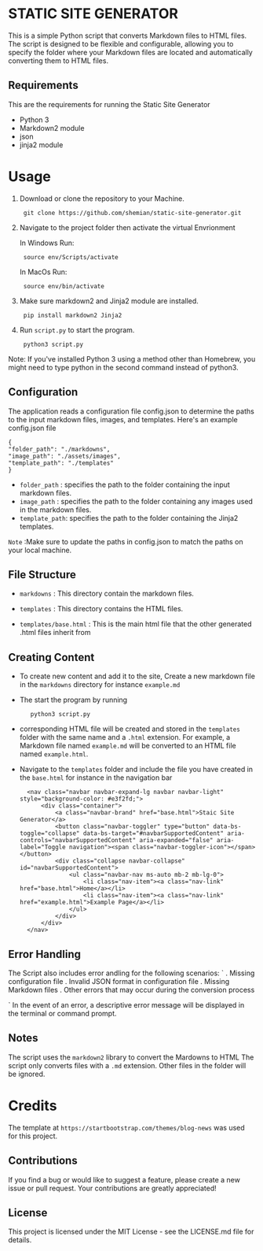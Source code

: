 # STATIC SITE GENERATOR
This is a simple Python script that converts Markdown files to HTML files.
The script is designed to be flexible and configurable, allowing you to specify the folder where your Markdown files are located and automatically converting them to HTML files.

## Requirements 
This are the requirements for running the Static Site Generator 
* Python 3 
* Markdown2 module 
* json
* jinja2 module


# Usage
1. Download or clone the repository to your Machine.

        git clone https://github.com/shemian/static-site-generator.git
        
2. Navigate to the project folder then  activate the virtual Envrionment 
    
    In Windows Run:

        source env/Scripts/activate

    In MacOs Run:
         
        source env/bin/activate


3. Make sure markdown2 and Jinja2 module are installed.
        
        pip install markdown2 Jinja2 



4. Run `script.py` to start the program.

        python3 script.py


Note: If you've installed Python 3 using a method other than Homebrew, you might need to type python in the second command instead of python3.


## Configuration
The application reads a configuration file config.json to determine the paths to the input markdown files, images, and templates. Here's an example config.json file

    
    {
    "folder_path": "./markdowns",
    "image_path": "./assets/images",
    "template_path": "./templates"
    }

    

* `folder_path` : specifies the path to the folder containing the input markdown files.
* `image_path` : specifies the path to the folder containing any images used in the markdown files.
* `template_path`:  specifies the path to the folder containing the Jinja2 templates.

`Note` :Make sure to update the paths in config.json to match the paths on your local machine.

## File Structure 
* `markdowns` : This directory contain the markdown files.

* `templates` : This directory contains the HTML files.

* `templates/base.html` : This is the main html file that the other generated .html files inherit from 

## Creating Content
* To create new content and add it to the site, Create a new markdown file in the `markdowns` directory for instance `example.md` 

* The start the program by running 
     
         python3 script.py

* corresponding HTML file will be created and stored in the `templates` folder with the same name and a `.html` extension. For example, a Markdown file named `example.md` will be converted to an HTML file named `example.html`.

* Navigate to the `templates` folder and include the file you have created in the `base.html` for instance in the navigation bar 
        
        <nav class="navbar navbar-expand-lg navbar navbar-light" style="background-color: #e3f2fd;">
            <div class="container">
                <a class="navbar-brand" href="base.html">Staic Site Generator</a>
                <button class="navbar-toggler" type="button" data-bs-toggle="collapse" data-bs-target="#navbarSupportedContent" aria-controls="navbarSupportedContent" aria-expanded="false" aria-label="Toggle navigation"><span class="navbar-toggler-icon"></span></button>
                <div class="collapse navbar-collapse" id="navbarSupportedContent">
                    <ul class="navbar-nav ms-auto mb-2 mb-lg-0">
                        <li class="nav-item"><a class="nav-link" href="base.html">Home</a></li>
                        <li class="nav-item"><a class="nav-link" href="example.html">Example Page</a></li>
                    </ul>
                </div>
            </div>
        </nav>

         


## Error Handling 
The Script also  includes error andling for the following scenarios:
` 
. Missing configuration file
. Invalid JSON format in configuration file
. Missing Markdown files
. Other errors that may occur during the conversion process

`
In the event of an error, a descriptive error message will be displayed in the terminal or command prompt.

## Notes 
The script uses the `markdown2` library to convert the Mardowns to HTML 
The script only converts files with a `.md` extension. Other files in the folder will be ignored.

# Credits
The template at `https://startbootstrap.com/themes/blog-news` was used for this project.


## Contributions
If you find a bug or would like to suggest a feature, please create a new issue or pull request. Your contributions are greatly appreciated!

## License
This project is licensed under the MIT License - see the LICENSE.md file for details.